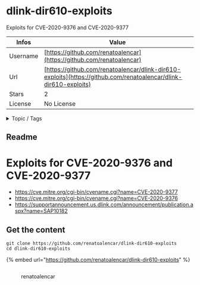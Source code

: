# dlink-dir610-exploits

Exploits for CVE-2020-9376 and CVE-2020-9377

| Infos    | Value                                                              |
| -------- | -------------------------------------------------------------------|
| Username | [https://github.com/renatoalencar](https://github.com/renatoalencar) |
| Url      | [https://github.com/renatoalencar/dlink-dir610-exploits](https://github.com/renatoalencar/dlink-dir610-exploits)                                               |
| Stars    | 2                                                          |
| License  | No License                                                        |

<details>

<summary>Topic / Tags</summary>

* authentication-bypass* dlink* exploit* remote-code-execution

</details>

## Readme

# Exploits for CVE-2020-9376 and CVE-2020-9377

* https://cve.mitre.org/cgi-bin/cvename.cgi?name=CVE-2020-9377
* https://cve.mitre.org/cgi-bin/cvename.cgi?name=CVE-2020-9376
* https://supportannouncement.us.dlink.com/announcement/publication.aspx?name=SAP10182



## Get the content

```
git clone https://github.com/renatoalencar/dlink-dir610-exploits
cd dlink-dir610-exploits
```

{% embed url="https://github.com/renatoalencar/dlink-dir610-exploits" %}

<figure><img src="https://avatars.githubusercontent.com/u/6964593?v=4" alt=""><figcaption><p>renatoalencar</p></figcaption></figure>
